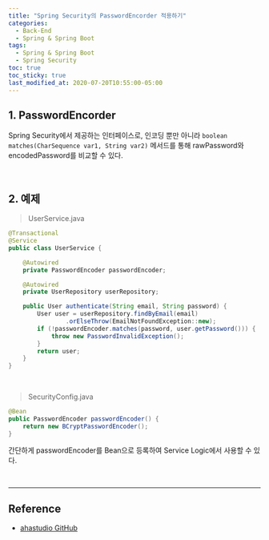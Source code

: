 ```yaml
---
title: "Spring Security의 PasswordEncorder 적용하기"
categories:
  - Back-End
  - Spring & Spring Boot
tags:
  - Spring & Spring Boot
  - Spring Security
toc: true
toc_sticky: true
last_modified_at: 2020-07-20T10:55:00-05:00
---
```


## 1. PasswordEncorder

Spring Security에서 제공하는 인터페이스로, 인코딩 뿐만 아니라 ``boolean matches(CharSequence var1, String var2)`` 메서드를 통해 rawPassword와 encodedPassword를 비교할 수 있다.

<br>

## 2. 예제

> UserService.java

```java
@Transactional
@Service
public class UserService {

    @Autowired
    private PasswordEncoder passwordEncoder;

    @Autowired
    private UserRepository userRepository;

    public User authenticate(String email, String password) {
        User user = userRepository.findByEmail(email)
                .orElseThrow(EmailNotFoundException::new);
        if (!passwordEncoder.matches(password, user.getPassword())) {
            throw new PasswordInvalidException();
        }
        return user;
    }
}
```

<br>

> SecurityConfig.java

```java
@Bean
public PasswordEncoder passwordEncoder() {
    return new BCryptPasswordEncoder();
}
```

간단하게 passwordEncoder를 Bean으로 등록하여 Service Logic에서 사용할 수 있다.


<br>

---

## Reference

* [ahastudio GitHub](https://github.com/ahastudio/fastcampus-eatgo)
